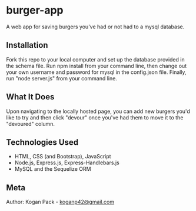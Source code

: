 # burger-app

A web app for saving burgers you've had or not had to a mysql database.

## Installation

Fork this repo to your local computer and set up the database provided in the schema file. Run npm install from your command line, then change out your own username and password for mysql in the config.json file. Finally, run "node server.js" from your command line.

## What It Does

Upon navigating to the locally hosted page, you can add new burgers you'd like to try and then click "devour" once you've had them to move it to the "devoured" column. 

## Technologies Used

* HTML, CSS (and Bootstrap), JavaScript
* Node.js, Express.js, Express-Handlebars.js
* MySQL and the Sequelize ORM

## Meta

Author: Kogan Pack - koganp42@gmail.com